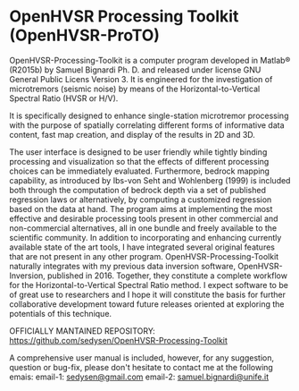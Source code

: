 # OpenHVSR Processing Toolkit (OpenHVSR-ProTO)
OpenHVSR-Processing-Toolkit is a computer program developed in Matlab® (R2015b) by Samuel Bignardi Ph. D. and released under license GNU General Public Licens Version 3.
It is engineered for the investigation of microtremors (seismic noise)
by means of the Horizontal-to-Vertical Spectral Ratio (HVSR or H/V). 

It is specifically designed to enhance single-station microtremor processing with the purpose of spatially correlating different forms of informative data content, 
fast map creation, and display of the results in 2D and 3D. 

The user interface is designed to be user friendly while tightly binding processing and visualization so that the effects of different processing choices can be immediately evaluated. 
Furthermore, bedrock mapping capability, as introduced by Ibs-von Seht and Wohlenberg (1999) is included both through the computation of bedrock depth via a set of published regression laws or alternatively, by computing a customized regression based on the data at hand. 
The program aims at implementing the most effective and desirable processing tools present in other commercial and non-commercial alternatives, all in one bundle and freely available to the scientific community. 
In ad­dition to incorporating and enhancing currently available state of the art tools, I have integrated several original features that are not present in any other program. 
OpenHVSR-Processing-Toolkit naturally integrates with my previous data inversion software, OpenHVSR-Inversion, published in 2016. 
Together, they constitute a complete workflow for the Horizontal-to-Vertical Spectral Ratio method. 
I expect software to be of great use to researchers and I hope it will constitute the basis for further collaborative development toward future releases oriented at exploring the potentials of this technique.

OFFICIALLY MANTAINED REPOSITORY: https://github.com/sedysen/OpenHVSR-Processing-Toolkit

A comprehensive user manual is included,
however, for any suggestion, question or bug-fix, please don't hesitate to contact me at the following emais:
email-1: sedysen@gmail.com
email-2: samuel.bignardi@unife.it

